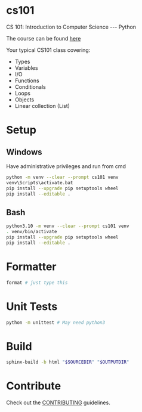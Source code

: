 # cs101

CS 101: Introduction to Computer Science --- Python

The course can be found [here](http://modsurski.com/csci161)

Your typical CS101 class covering:

- Types
- Variables
- I/O
- Functions
- Conditionals
- Loops
- Objects
- Linear collection (List)

# Setup

## Windows

Have administrative privileges and run from cmd

```sh
python -m venv --clear --prompt cs101 venv
venv\Scripts\activate.bat
pip install --upgrade pip setuptools wheel
pip install --editable .
```

## Bash

```sh
python3.10 -m venv --clear --prompt cs101 venv
. venv/bin/activate
pip install --upgrade pip setuptools wheel
pip install --editable .
```

# Formatter

```sh
format # just type this
```

# Unit Tests

```sh
python -m unittest # May need python3
```

# Build

```sh
sphinx-build -b html "$SOURCEDIR" "$OUTPUTDIR"
```

# Contribute

Check out the [CONTRIBUTING](CONTRIBUTING.md) guidelines.
